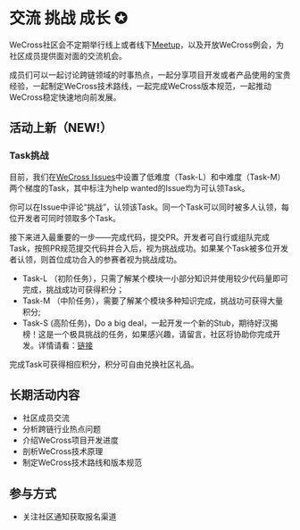 # 交流 挑战 成长 ✪

WeCross社区会不定期举行线上或者线下[Meetup](https://mp.weixin.qq.com/s/X91tRrYudrFUVavig4koaQ)，以及开放WeCross例会，为社区成员提供面对面的交流机会。

成员们可以一起讨论跨链领域的时事热点，一起分享项目开发或者产品使用的宝贵经验，一起制定WeCross技术路线，一起完成WeCross版本规范，一起推动WeCross稳定快速地向前发展。

## 活动上新（NEW!）

### Task挑战

目前，我们在[WeCross Issues](https://github.com/WeBankBlockchain/WeCross/issues)中设置了低难度（Task-L）和中难度（Task-M）两个梯度的Task，其中标注为help wanted的Issue均为可认领Task。

你可以在Issue中评论“挑战”，认领该Task。同一个Task可以同时被多人认领，每位开发者可同时领取多个Task。

接下来进入最重要的一步——完成代码，提交PR。开发者可自行或组队完成Task，按照PR规范提交代码并合入后，视为挑战成功。如果某个Task被多位开发者认领，则首位成功合入的参赛者视为挑战成功。

- Task-L （初阶任务），只需了解某个模块一小部分知识并使用较少代码量即可完成，挑战成功可获得积分；
- Task-M （中阶任务），需要了解某个模块多种知识完成，挑战功可获得大量积分;
- Task-S  (高阶任务)，Do a big deal，一起开发一个新的Stub，期待好汉揭榜！这是一个极具挑战的任务，如果感兴趣，请留言，社区将协助你完成开发。详情请看：[链接](https://github.com/WeBankBlockchain/WeCross/issues/109)

完成Task可获得相应积分，积分可自由兑换社区礼品。

## 长期活动内容

- 社区成员交流
- 分析跨链行业热点问题
- 介绍WeCross项目开发进度
- 剖析WeCross技术原理
- 制定WeCross技术路线和版本规范

## 参与方式

- 关注社区通知获取报名渠道
